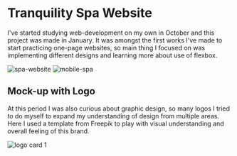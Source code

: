 # Tranquility Spa Website 

I've started studying web-development on my own in October and this project was made in January. 
It was amongst the first works I've made to start practicing one-page websites, so main thing I focused on was implementing different designs and learning more about use of flexbox.

![spa-website](https://github.com/adelinetr/spa-website/assets/119743518/fb3d620d-5b03-4112-afac-00963417d35f)
![mobile-spa](https://github.com/adelinetr/spa-website/assets/119743518/4a73b128-b49b-456c-8c3c-39cc96de6c45)


## Mock-up with Logo
At this period I was also curious about graphic design, so many logos I tried to do myself to expand my understanding of design from multiple areas. Here I
 used a template from Freepik to play with visual understanding and overall feeling of this brand.

![logo card 1](https://github.com/adelinetr/spa-website/assets/119743518/fca31921-ded3-4832-bb08-1d0df0a7053c)
